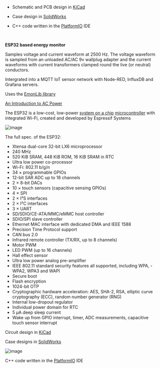 ﻿* Schematic and PCB design in [KiCad](https://www.kicad.org/)

* Case design in [SolidWorks](https://www.solidworks.com/)

* C++ code written in the [PlatformIO](https://docs.platformio.org/en/latest/what-is-platformio.html) IDE

&nbsp;

 **ESP32 based energy monitor**

Samples voltage and current waveform at 2500 Hz.
The voltage waveform is sampled from an unloaded AC/AC 9v wallplug adapter and the current waveforms with current transformers clamped round the live (or neutral) conductors.

Intergrated into a MQTT IoT sensor network with Node-RED, InfluxDB and Grafana servers.

Uses the [EmonLib library](https://github.com/openenergymonitor/EmonLib/blob/master/EmonLib.h)

[An Introduction to AC Power](https://learn.openenergymonitor.org/electricity-monitoring/ac-power-theory/introduction#an-introduction-to-ac-power)

The ESP32 is a low-cost, low-power [system on a chip](https://en.wikipedia.org/wiki/System_on_a_chip "System on a chip") [microcontroller](https://en.wikipedia.org/wiki/Microcontroller "Microcontroller") with integrated Wi-Fi, created and developed by Espressif Systems

![image](https://user-images.githubusercontent.com/55367064/132167781-9750606c-70ef-4763-a6fa-50ad65bcf074.png)

The full spec. of the ESP32:

- Xtensa dual-core 32-bit LX6 microprocessor
- 240 MHz
- 520 KiB SRAM, 448 KiB ROM, 16 KiB SRAM in RTC
- Ultra low power co-processor
- Wi-Fi: 802.11 b/g/n
- 34 × programmable GPIOs
- 12-bit SAR ADC up to 18 channels
- 2 × 8-bit DACs
- 10 × touch sensors (capacitive sensing GPIOs)
- 4 × SPI
- 2 × I²S interfaces
- 2 × I²C interfaces
- 3 × UART
- SD/SDIO/CE-ATA/MMC/eMMC host controller
- SDIO/SPI slave controller
- Ethernet MAC interface with dedicated DMA and IEEE 1588
- Precision Time Protocol support
- CAN bus 2.0
- Infrared remote controller (TX/RX, up to 8 channels)
- Motor PWM
- LED PWM (up to 16 channels)
- Hall effect sensor
- Ultra low power analog pre-amplifier
- IEEE 802.11 standard security features all supported, including WPA, - WPA2, WPA3 and WAPI
- Secure boot
- Flash encryption
- 1024-bit OTP
- Cryptographic hardware acceleration: AES, SHA-2, RSA, elliptic curve cryptography (ECC), random number generator (RNG)
- Internal low-dropout regulator
- Individual power domain for RTC
- 5 μA deep sleep current
- Wake up from GPIO interrupt, timer, ADC measurements, capacitive touch sensor interrupt

Circuit design in [KiCad](https://www.kicad.org/)

Case designs in [SolidWorks](https://www.solidworks.com/)

![image](https://user-images.githubusercontent.com/55367064/132191737-ac75240d-4bd4-4ac8-abb8-16fea45ae91d.png)


C++ code written in the [PlatformIO](https://docs.platformio.org/en/latest/what-is-platformio.html) IDE
